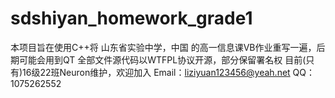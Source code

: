# sdshiyan_homework_grade1
本项目旨在使用C++将 山东省实验中学，中国 的高一信息课VB作业重写一遍，后期可能会用到QT
全部文件源代码以WTFPL协议开源，部分保留署名权
目前(只有)16级22班Neuron维护，欢迎加入
Email：liziyuan123456@yeah.net
QQ：1075262552
